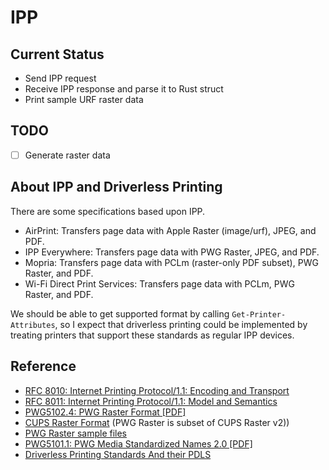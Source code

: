 # IPP

## Current Status

- Send IPP request
- Receive IPP response and parse it to Rust struct
- Print sample URF raster data

## TODO

- [ ] Generate raster data

## About IPP and Driverless Printing

There are some specifications based upon IPP.

- AirPrint: Transfers page data with Apple Raster (image/urf), JPEG, and PDF.
- IPP Everywhere: Transfers page data with PWG Raster, JPEG, and PDF.
- Mopria: Transfers page data with PCLm (raster-only PDF subset), PWG Raster, and PDF.
- Wi-Fi Direct Print Services: Transfers page data with PCLm, PWG Raster, and PDF.

We should be able to get supported format by calling `Get-Printer-Attributes`,
so I expect that driverless printing could be implemented by treating printers
that support these standards as regular IPP devices.

## Reference

- [RFC 8010: Internet Printing Protocol/1.1: Encoding and Transport](https://www.rfc-editor.org/rfc/rfc8010.html)
- [RFC 8011: Internet Printing Protocol/1.1: Model and Semantics](https://www.rfc-editor.org/rfc/inline-errata/rfc8011.html)
- [PWG5102.4: PWG Raster Format \[PDF\]](https://ftp.pwg.org/pub/pwg/candidates/cs-ippraster10-20120420-5102.4.pdf)
- [CUPS Raster Format](https://www.cups.org/doc/spec-raster.html) (PWG Raster is subset of CUPS Raster v2))
- [PWG Raster sample files](https://ftp.pwg.org/pub/pwg/ipp/examples/)
- [PWG5101.1: PWG Media Standardized Names 2.0 \[PDF\]](https://ftp.pwg.org/pub/pwg/candidates/cs-pwgmsn20-20130328-5101.1.pdf)
- [Driverless Printing Standards And their PDLS](https://openprinting.github.io/driverless/01-standards-and-their-pdls/)
